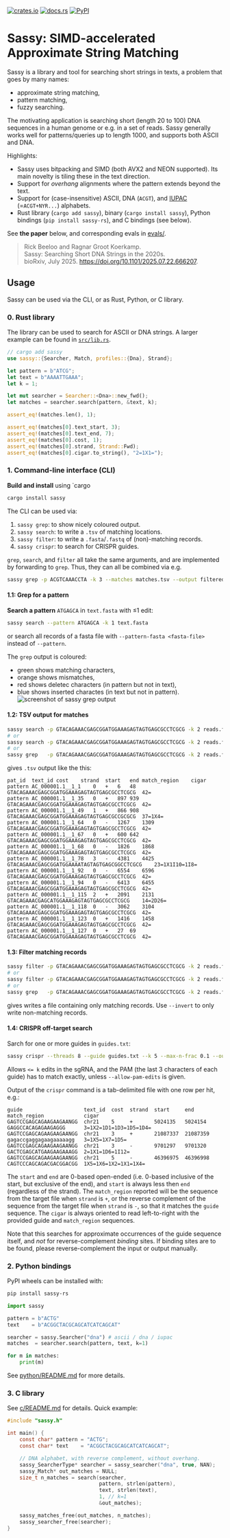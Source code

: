 [![crates.io](https://img.shields.io/crates/v/sassy.svg)](https://crates.io/crates/sassy)
[![docs.rs](https://img.shields.io/docsrs/sassy.svg)](https://docs.rs/sassy)
[![PyPI](https://img.shields.io/pypi/v/sassy-rs.svg)](https://pypi.org/project/sassy-rs/)

# Sassy: SIMD-accelerated Approximate String Matching

Sassy is a library and tool for searching short strings in texts,
a problem that goes by many names:
- approximate string matching,
- pattern matching,
- fuzzy searching.

The motivating application is searching short (length 20 to 100) DNA sequences
in a human genome or e.g. in a set of reads.
Sassy generally works well for patterns/queries up to length 1000,
and supports both ASCII and DNA.

Highlights:
- Sassy uses bitpacking and SIMD (both AVX2 and NEON supported).
  Its main novelty is tiling these in the text direction.
- Support for _overhang_ alignments where the pattern extends beyond the text.
- Support for (case-insensitive) ASCII, DNA (`ACGT`), and
  [IUPAC](https://www.bioinformatics.org/sms/iupac.html) (=`ACGT+NYR...`) alphabets.
- Rust library (`cargo add sassy`), binary (`cargo install sassy`), Python
  bindings (`pip install sassy-rs`), and C bindings (see below).

See **the paper** below, and corresponding evals in [evals/](evals/).

> Rick Beeloo and Ragnar Groot Koerkamp.  
> Sassy: Searching Short DNA Strings in the 2020s.  
> bioRxiv, July 2025.
> https://doi.org/10.1101/2025.07.22.666207.


## Usage

Sassy can be used via the CLI, or as Rust, Python, or C library.

### 0. Rust library

The library can be used to search for ASCII or DNA strings.
A larger example can be found in [`src/lib.rs`](src/lib.rs).

```rust
// cargo add sassy
use sassy::{Searcher, Match, profiles::{Dna}, Strand};

let pattern = b"ATCG";
let text = b"AAAATTGAAA";
let k = 1;

let mut searcher = Searcher::<Dna>::new_fwd();
let matches = searcher.search(pattern, &text, k);

assert_eq!(matches.len(), 1);

assert_eq!(matches[0].text_start, 3);
assert_eq!(matches[0].text_end, 7);
assert_eq!(matches[0].cost, 1);
assert_eq!(matches[0].strand, Strand::Fwd);
assert_eq!(matches[0].cigar.to_string(), "2=1X1=");
```

### 1. Command-line interface (CLI)

**Build and install** using `cargo

```bash
cargo install sassy
```

The CLI can be used via:
1. `sassy grep`: to show nicely coloured output.
2. `sassy search`: to write a `.tsv` of matching locations.
3. `sassy filter`: to write a `.fasta`/`.fastq` of (non)-matching records.
4. `sassy crispr`: to search for CRISPR guides.

`grep`, `search`, and `filter` all take the same arguments, and are implemented
by forwarding to `grep`. Thus, they can all be combined via e.g.

```sh
sassy grep -p ACGTCAAACCTA -k 3 --matches matches.tsv --output filtered.fastq reads.fastq.gz
```

#### 1.1: Grep for a pattern

**Search a pattern** `ATGAGCA` in `text.fasta` with ≤1 edit:
```bash
sassy search --pattern ATGAGCA -k 1 text.fasta
```
or search all records of a fasta file with `--pattern-fasta <fasta-file>` instead of `--pattern`.

The `grep` output is coloured:
- green shows matching characters,
- orange shows mismatches,
- red shows deletec characters (in pattern but not in text),
- blue shows inserted charactes (in text but not in pattern).
![screenshot of sassy grep output](fig/grep.png)

#### 1.2: TSV output for matches

```sh
sassy search -p GTACAGAAACGAGCGGATGGAAAGAGTAGTGAGCGCCTCGCG -k 2 reads.fa > matches.tsv
# or
sassy search -p GTACAGAAACGAGCGGATGGAAAGAGTAGTGAGCGCCTCGCG -k 2 reads.fa --matches matches.tsv
# or
sassy grep   -p GTACAGAAACGAGCGGATGGAAAGAGTAGTGAGCGCCTCGCG -k 2 reads.fa --matches matches.tsv
```
gives `.tsv` output like the this:

```tsv
pat_id	text_id	cost	strand	start	end	match_region	cigar
pattern	AC_000001.1__1_1	0	+	6	48	GTACAGAAACGAGCGGATGGAAAGAGTAGTGAGCGCCTCGCG	42=
pattern	AC_000001.1__1_35	0	+	897	939	GTACAGAAACGAGCGGATGGAAAGAGTAGTGAGCGCCTCGCG	42=
pattern	AC_000001.1__1_49	1	+	866	908	GTACAGAAACGAGCGGATGGAAAGAGTAGTGAGCGCCGCGCG	37=1X4=
pattern	AC_000001.1__1_64	0	-	1267	1309	GTACAGAAACGAGCGGATGGAAAGAGTAGTGAGCGCCTCGCG	42=
pattern	AC_000001.1__1_67	0	+	600	642	GTACAGAAACGAGCGGATGGAAAGAGTAGTGAGCGCCTCGCG	42=
pattern	AC_000001.1__1_68	0	-	1826	1868	GTACAGAAACGAGCGGATGGAAAGAGTAGTGAGCGCCTCGCG	42=
pattern	AC_000001.1__1_78	3	-	4381	4425	GTACAGAAACGAGCGGATGGAAAATAGTAGTGAGCGGCCTCGCG	23=1X1I10=1I8=
pattern	AC_000001.1__1_92	0	-	6554	6596	GTACAGAAACGAGCGGATGGAAAGAGTAGTGAGCGCCTCGCG	42=
pattern	AC_000001.1__1_94	0	-	6413	6455	GTACAGAAACGAGCGGATGGAAAGAGTAGTGAGCGCCTCGCG	42=
pattern	AC_000001.1__1_115	2	+	2091	2131	GTACAGAAACGAGCATGGAAAGAGTAGTGAGCGCCTCGCG	14=2D26=
pattern	AC_000001.1__1_118	0	-	3062	3104	GTACAGAAACGAGCGGATGGAAAGAGTAGTGAGCGCCTCGCG	42=
pattern	AC_000001.1__1_123	0	+	1416	1458	GTACAGAAACGAGCGGATGGAAAGAGTAGTGAGCGCCTCGCG	42=
pattern	AC_000001.1__1_127	0	+	27	69	GTACAGAAACGAGCGGATGGAAAGAGTAGTGAGCGCCTCGCG	42=
```

#### 1.3: Filter matching records
```sh
sassy filter -p GTACAGAAACGAGCGGATGGAAAGAGTAGTGAGCGCCTCGCG -k 2 reads.fq > filtered.fq
# or
sassy filter -p GTACAGAAACGAGCGGATGGAAAGAGTAGTGAGCGCCTCGCG -k 2 reads.fq -o filtered.fq
# or
sassy grep   -p GTACAGAAACGAGCGGATGGAAAGAGTAGTGAGCGCCTCGCG -k 2 reads.fq -o filtered.fq
```
gives writes a file containing only matching records. Use `--invert` to only
write non-matching records.

#### 1.4: CRISPR off-target search

Sarch for one or more guides in `guides.txt`:
```bash
sassy crispr --threads 8 --guide guides.txt --k 5 --max-n-frac 0.1 --output hits.tsv hg38.fasta
```

Allows `<= k` edits in the sgRNA, and the PAM (the last 3 characters of each guide) has to match exactly, unless `--allow-pam-edits` is given.

Output of the `crispr` command is a tab-delimited file with one row per hit, e.g.:

```text
guide                    text_id  cost  strand  start     end       match_region             cigar
GAGTCCGAGCAGAAGAAGAANGG  chr21    5     +       5024135   5024154   GAGGCCACAGAGAAGAGGG      3=1X2=1D1=1D3=1D5=1D4=
GAGTCCGAGCAGAAGAAGAANGG  chr21    3     +       21087337  21087359  gagaccgaggagaagaaaaagg   3=1X5=1X7=1D5=
GAGTCCGAGCAGAAGAAGAANGG  chr21    3     -       9701297   9701320   GACTCGAGCATGAAGAAGAAAGG  2=1X1=1D6=1I12=
GAGTCCGAGCAGAAGAAGAANGG  chr21    5     -       46396975  46396998  CAGTCCCAGCAGACGACGGACGG  1X5=1X6=1X2=1X1=1X4=
```

The `start` and `end` are 0-based open-ended (i.e. 0-based inclusive of the
start, but exclusive of the end), and `start` is always less then `end`
(regardless of the strand).  The 
`match_region` reported will be the sequence from the target file when `strand` is `+`, or the reverse complement
of the sequence from the target file when `strand` is `-`, so that it matches the `guide` sequence.
The `cigar` is always oriented to read left-to-right with the provided guide and `match_region` sequences.

Note that this searches for approximate occurrences of the guide
sequence itself, and _not_ for reverse-complement _binding_ sites.
If binding sites are to be found, please reverse-complement the input or output manually.

### 2. Python bindings

PyPI wheels can be installed with:

```bash
pip install sassy-rs 
```

```python
import sassy

pattern = b"ACTG"
text    = b"ACGGCTACGCAGCATCATCAGCAT"

searcher = sassy.Searcher("dna") # ascii / dna / iupac
matches  = searcher.search(pattern, text, k=1)

for m in matches:
    print(m)
```

See [python/README.md](python/README.md) for more details.

### 3. C library

See [c/README.md](c/README.md) for details. Quick example:

```c
#include "sassy.h"

int main() {
    const char* pattern = "ACTG";
    const char* text    = "ACGGCTACGCAGCATCATCAGCAT";

    // DNA alphabet, with reverse complement, without overhang.
    sassy_SearcherType* searcher = sassy_searcher("dna", true, NAN);
    sassy_Match* out_matches = NULL;
    size_t n_matches = search(searcher,
                              pattern, strlen(pattern),
                              text, strlen(text),
                              1, // k=1
                              &out_matches);

    sassy_matches_free(out_matches, n_matches);
    sassy_searcher_free(searcher);
}
```
